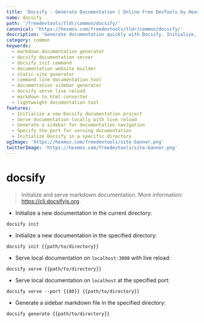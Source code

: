 ```yaml
---
title: 'Docsify - Generate Documentation | Online Free DevTools by Hexmos'
name: docsify
path: '/freedevtools/tldr/common/docsify/'
canonical: 'https://hexmos.com/freedevtools/tldr/common/docsify/'
description: 'Generate documentation quickly with Docsify. Initialize, serve, and create sidebars for your markdown documentation with this command-line tool. Free online tool, no registration required.'
category: common
keywords:
  - markdown documentation generator
  - docsify documentation server
  - docsify init command
  - documentation website builder
  - static site generator
  - command line documentation tool
  - documentation sidebar generator
  - docsify serve live reload
  - markdown to html converter
  - lightweight documentation tool
features:
  - Initialize a new Docsify documentation project
  - Serve documentation locally with live reload
  - Generate a sidebar for documentation navigation
  - Specify the port for serving documentation
  - Initialize Docsify in a specific directory
ogImage: 'https://hexmos.com/freedevtools/site-banner.png'
twitterImage: 'https://hexmos.com/freedevtools/site-banner.png'
---
```


# docsify

> Initialize and serve markdown documentation.
> More information: <https://cli.docsifyjs.org>.

- Initialize a new documentation in the current directory:

`docsify init`

- Initialize a new documentation in the specified directory:

`docsify init {{path/to/directory}}`

- Serve local documentation on `localhost:3000` with live reload:

`docsify serve {{path/to/directory}}`

- Serve local documentation on `localhost` at the specified port:

`docsify serve --port {{80}} {{path/to/directory}}`

- Generate a sidebar markdown file in the specified directory:

`docsify generate {{path/to/directory}}`
